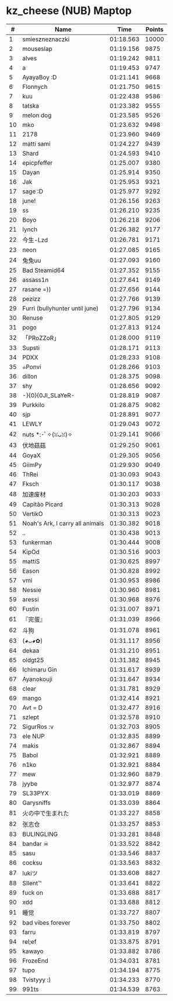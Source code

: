 # kz_cheese (NUB) Maptop

|  # | Name | Time | Points |
|-------------- | -------------- | -------------- | -------------- | 
| 1 | smieszneznaczki | 01:18.563 | 10000 | 
| 2 | mouseslap | 01:19.156 | 9875 | 
| 3 | alves | 01:19.242 | 9811 | 
| 4 | a | 01:19.453 | 9747 | 
| 5 | AyayaBoy :D | 01:21.141 | 9668 | 
| 6 | Flonnych | 01:21.750 | 9615 | 
| 7 | kuu | 01:22.438 | 9586 | 
| 8 | tatska | 01:23.382 | 9555 | 
| 9 | melon dog | 01:23.585 | 9526 | 
| 10 | mko | 01:23.632 | 9498 | 
| 11 | 2178 | 01:23.960 | 9469 | 
| 12 | matti sami | 01:24.227 | 9439 | 
| 13 | Shard | 01:24.593 | 9410 | 
| 14 | epicpfeffer | 01:25.007 | 9380 | 
| 15 | Dayan | 01:25.914 | 9350 | 
| 16 | Jak | 01:25.953 | 9321 | 
| 17 | sage :D | 01:25.977 | 9292 | 
| 18 | june! | 01:26.156 | 9263 | 
| 19 | ss | 01:26.210 | 9235 | 
| 20 | Boyo | 01:26.218 | 9206 | 
| 21 | lynch | 01:26.382 | 9177 | 
| 22 | 今生-Lzd | 01:26.781 | 9171 | 
| 23 | neon | 01:27.085 | 9165 | 
| 24 | 兔兔uu | 01:27.093 | 9160 | 
| 25 | Bad Steamid64 | 01:27.352 | 9155 | 
| 26 | assass1n | 01:27.641 | 9149 | 
| 27 | rasane =)) | 01:27.656 | 9144 | 
| 28 | pezizz | 01:27.766 | 9139 | 
| 29 | Furri (bullyhunter until june) | 01:27.796 | 9134 | 
| 30 | Renuse | 01:27.805 | 9129 | 
| 31 | pogo | 01:27.813 | 9124 | 
| 32 | 「PRoZZoR」 | 01:28.000 | 9119 | 
| 33 | Supsti | 01:28.171 | 9113 | 
| 34 | PDXX | 01:28.233 | 9108 | 
| 35 | ๑Ponvi | 01:28.266 | 9103 | 
| 36 | dillon | 01:28.375 | 9098 | 
| 37 | shy | 01:28.656 | 9092 | 
| 38 | -}{0}{0JI_SLaYeR- | 01:28.819 | 9087 | 
| 39 | Purkkilo | 01:28.875 | 9082 | 
| 40 | sjp | 01:28.891 | 9077 | 
| 41 | LEWLY | 01:29.043 | 9072 | 
| 42 | nuts *:･ﾟ✧(ꈍᴗꈍ)✧ | 01:29.141 | 9066 | 
| 43 | 伏地菇菇 | 01:29.250 | 9061 | 
| 44 | GoyaX | 01:29.305 | 9056 | 
| 45 | GiimPy | 01:29.930 | 9049 | 
| 46 | ThRei | 01:30.093 | 9043 | 
| 47 | Fksch | 01:30.117 | 9038 | 
| 48 | 加速废材 | 01:30.203 | 9033 | 
| 49 | Capitão Picard | 01:30.313 | 9028 | 
| 50 | VertikO | 01:30.313 | 9023 | 
| 51 | Noah's Ark, I carry all animals | 01:30.382 | 9018 | 
| 52 | .. | 01:30.438 | 9013 | 
| 53 | funkerman | 01:30.444 | 9008 | 
| 54 | KipOd | 01:30.516 | 9003 | 
| 55 | mattiS | 01:30.625 | 8997 | 
| 56 | Eason | 01:30.828 | 8992 | 
| 57 | vmi | 01:30.953 | 8986 | 
| 58 | Nessie | 01:30.960 | 8981 | 
| 59 | aressi | 01:30.968 | 8976 | 
| 60 | Fustin | 01:31.007 | 8971 | 
| 61 | 『完蛋』 | 01:31.039 | 8966 | 
| 62 | 斗狗 | 01:31.078 | 8961 | 
| 63 | (◕ᴗ◕✿) | 01:31.117 | 8956 | 
| 64 | dekaa | 01:31.210 | 8951 | 
| 65 | oldgt25 | 01:31.382 | 8945 | 
| 66 | Ichimaru Gin | 01:31.617 | 8939 | 
| 67 | Ayanokouji | 01:31.647 | 8934 | 
| 68 | clear | 01:31.781 | 8929 | 
| 69 | mango | 01:32.414 | 8921 | 
| 70 | Avt = D | 01:32.477 | 8916 | 
| 71 | szlept | 01:32.578 | 8910 | 
| 72 | SigurRos :v | 01:32.703 | 8905 | 
| 73 | ele NUP | 01:32.835 | 8899 | 
| 74 | makis | 01:32.867 | 8894 | 
| 75 | Babol | 01:32.921 | 8889 | 
| 76 | n1ko | 01:32.921 | 8884 | 
| 77 | mew | 01:32.960 | 8879 | 
| 78 | jyybe | 01:32.977 | 8874 | 
| 79 | SL33PYX | 01:33.019 | 8869 | 
| 80 | Garysniffs | 01:33.039 | 8864 | 
| 81 | 火の中で生まれた | 01:33.227 | 8858 | 
| 82 | 张志仓 | 01:33.257 | 8853 | 
| 83 | BULINGLING | 01:33.281 | 8848 | 
| 84 | bandar ☠ | 01:33.522 | 8842 | 
| 85 | sasu | 01:33.546 | 8837 | 
| 86 | cocksu | 01:33.563 | 8832 | 
| 87 | lukiツ | 01:33.608 | 8827 | 
| 88 | SIlent℡ | 01:33.641 | 8822 | 
| 89 | fuck on | 01:33.688 | 8817 | 
| 90 | xdd | 01:33.688 | 8812 | 
| 91 | 睡觉 | 01:33.727 | 8807 | 
| 92 | bad vibes forever | 01:33.750 | 8802 | 
| 93 | farru | 01:33.819 | 8797 | 
| 94 | rel;ef | 01:33.875 | 8791 | 
| 95 | kawayo | 01:33.882 | 8786 | 
| 96 | FrozeEnd | 01:34.031 | 8781 | 
| 97 | tupo | 01:34.194 | 8775 | 
| 98 | Tvistyyy :) | 01:34.233 | 8770 | 
| 99 | 991ts | 01:34.539 | 8763 | 

